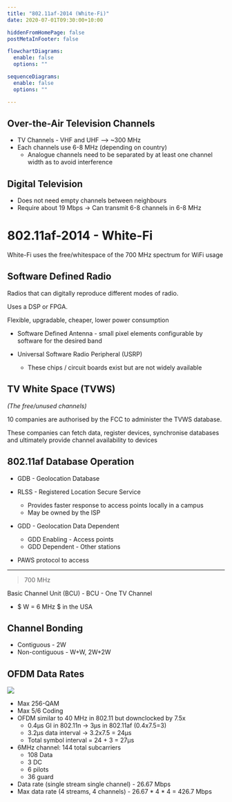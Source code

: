 ```yaml
---
title: "802.11af-2014 (White-Fi)"
date: 2020-07-01T09:30:00+10:00

hiddenFromHomePage: false
postMetaInFooter: false

flowchartDiagrams:
  enable: false
  options: ""

sequenceDiagrams: 
  enable: false
  options: ""

---
```


## Over-the-Air Television Channels

* TV Channels - VHF and UHF --> ~300 MHz
* Each channels use 6-8 MHz (depending on country)
  * Analogue channels need to be separated by at least one channel width as to avoid interference

## Digital Television

* Does not need empty channels between neighbours
* Require about 19 Mbps -> Can transmit 6-8 channels in 6-8 MHz

# 802.11af-2014 - White-Fi

White-Fi uses the free/whitespace of the 700 MHz spectrum for WiFi usage

## Software Defined Radio

Radios that can digitally reproduce different modes of radio.

Uses a DSP or FPGA.

Flexible, upgradable, cheaper, lower power consumption

* Software Defined Antenna - small pixel elements configurable by software for the desired band

* Universal Software Radio Peripheral (USRP)
  * These chips / circuit boards exist but are not widely available

## TV White Space (TVWS)

_(The free/unused channels)_

10 companies are authorised by the FCC to administer the TVWS database.

These companies can fetch data, register devices, synchronise databases and ultimately provide channel availability to devices

## 802.11af Database Operation

* GDB - Geolocation Database
* RLSS - Registered Location Secure Service
  * Provides faster response to access points locally in a campus
  * May be owned by the ISP
* GDD - Geolocation Data Dependent
  * GDD Enabling - Access points
  * GDD Dependent - Other stations

* PAWS protocol to access

<!-- ## Registered Location Query Protocol (RLQP)

Protocol for exchange of white space map (WSM) among RLSS, APs, and stations, aka, Channel Schedule Management (CSM)

* CSM Request: APs ask other APs or RLSS about white space map
* APs broadcast beacons on all channels selected.
* Stations associate with the APs.
* Contact Verification Signal (CVS): APs tell their stations white space map and confirm that stations are still associated
* Contact Availability Query (CAQ): Stations ask AP, if they do not receive the map within a timeout interval
* CAQ Response
* Network Channel Control (NCC) Request: Sent by stations to APs requesting use of a channel. AP may forward to RLSS.
* NCC Response: Permission to transmit on requested channel qStations may be disassociated by APs if necessary -->

---

> 700 MHz

Basic Channel Unit (BCU) - BCU - One TV Channel

* $ W = 6 MHz $ in the USA

## Channel Bonding

* Contiguous - 2W
* Non-contiguous - W+W, 2W+2W

## OFDM Data Rates

![](2020-07-01_10-19-21.png)

* Max 256-QAM 
* Max 5/6 Coding
* OFDM similar to 40 MHz in 802.11 but downclocked by 7.5x
  * 0.4μs GI in 802.11n -> 3μs in 802.11af (0.4x7.5=3)
  * 3.2μs data interval -> 3.2x7.5 = 24μs
  * Total symbol interval = 24 + 3 = 27μs
* 6MHz channel: 144 total subcarriers
  * 108 Data
  * 3 DC
  * 6 pilots
  * 36 guard
* Data rate (single stream single channel) - 26.67 Mbps
* Max data rate (4 streams, 4 channels) - 26.67 * 4 * 4 = 426.7 Mbps

